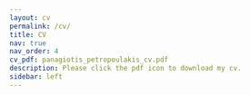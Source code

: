 ```yaml
---
layout: cv
permalink: /cv/
title: CV
nav: true
nav_order: 4
cv_pdf: panagiotis_petropoulakis_cv.pdf
description: Please click the pdf icon to download my cv. 
sidebar: left
---
```

